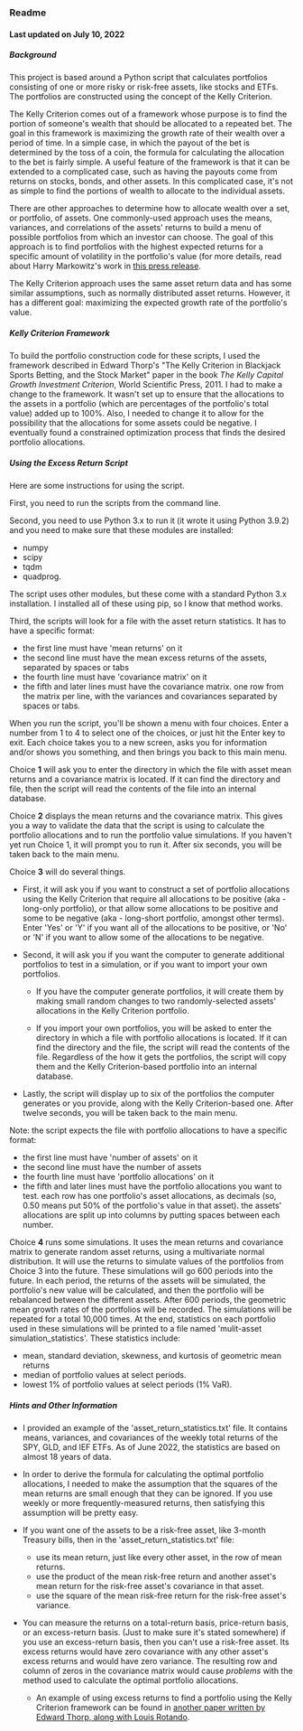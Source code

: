 ### Readme
#### Last updated on July 10, 2022


##### Background

This project is based around a Python script that calculates portfolios 
consisting of one or more risky or risk-free assets, like stocks and ETFs.
The portfolios are constructed using the concept of the Kelly Criterion.

The Kelly Criterion comes out of a framework whose purpose is to find the
portion of someone's wealth that should be allocated to a repeated bet.
The goal in this framework is maximizing the growth rate of their wealth
over a period of time.  In a simple case, in which the payout of the bet
is determined by the toss of a coin, the formula for calculating the 
allocation to the bet is fairly simple.  A useful feature of the
framework is that it can be extended to a complicated case, such as having
the payouts come from returns on stocks, bonds, and other assets.  In
this complicated case, it's not as simple to find the portions of wealth
to allocate to the individual assets.

There are other approaches to determine how to allocate wealth over a set,
or portfolio, of assets.  One commonly-used approach uses the means,
variances, and correlations of the assets' returns to build a menu of 
possible portfolios from which an investor can choose.  The goal of this
approach is to find portfolios with the highest expected returns for a
specific amount of volatility in the portfolio's value (for more details,
read about Harry Markowitz's work in
[this press release](https://www.nobelprize.org/prizes/economic-sciences/1990/press-release/).

The Kelly Criterion approach uses the same asset return data and has
some similar assumptions, such as normally distributed asset returns.
However, it has a different goal: maximizing the expected growth rate of
the portfolio's value. 
<br>

##### Kelly Criterion Framework

To build the portfolio construction code for these scripts, I used the
framework described in Edward Thorp's "The Kelly Criterion in Blackjack
Sports Betting, and the Stock Market" paper in the book *The Kelly Capital
Growth Investment Criterion*, World Scientific Press, 2011.  I had to make
a change to the framework.  It wasn't set up to ensure that the allocations
to the assets in a portfolio (which are percentages of the portfolio's
total value) added up to 100%.  Also, I needed to change it to allow for
the possibility that the allocations for some assets could be negative.  I
eventually found a constrained optimization process that finds the desired
portfolio allocations.

##### Using the Excess Return Script

Here are some instructions for using the script.

First, you need to run the scripts from the command line.

Second, you need to use Python 3.x to run it (it wrote it using Python 3.9.2)
and you need to make sure that these modules are installed:

* numpy
* scipy
* tqdm
* quadprog.

The script uses other modules, but these come with a standard Python 3.x
installation.  I installed all of these using pip, so I know that method works.

Third, the scripts will look for a file with the asset return statistics.
It has to have a specific format:

* the first line must have 'mean returns' on it
* the second line must have the mean excess returns of the assets, separated
  by spaces or tabs
* the fourth line must have 'covariance matrix' on it
* the fifth and later lines must have the covariance matrix.  one row from
  the matrix per line, with the variances and covariances separated by
  spaces or tabs.

When you run the script, you'll be shown a menu with four choices.  Enter
a number from 1 to 4 to select one of the choices, or just hit the Enter
key to exit.  Each choice takes you to a new screen, asks you for
information and/or shows you something, and then brings you back to this
main menu.

Choice **1** will ask you to enter the directory in which the file with
asset mean returns and a covariance matrix is located.  If it can find the
directory and file, then the script will read the contents of the file
into an internal database.

Choice **2** displays the mean returns and the covariance matrix.  This
gives you a way to validate the data that the script is using to calculate
the portfolio allocations and to run the portfolio value simulations.  If
you haven't yet run Choice 1, it will prompt you to run it.  After six
seconds, you will be taken back to the main menu.

Choice **3** will do several things.

* First, it will ask you if you want to construct a set of portfolio
allocations using the Kelly Criterion that require all allocations to be
positive (aka - long-only portfolio), or that allow some allocations to
be positive and some to be negative (aka - long-short portfolio, amongst
other terms).  Enter 'Yes' or 'Y' if you want all of the allocations to
be positive, or 'No' or 'N' if you want to allow some of the allocations 
to be negative.

* Second, it will ask you if you want the computer to generate additional
portfolios to test in a simulation, or if you want to import your own
portfolios.
  * If you have the computer generate portfolios, it will create
them by making small random changes to two randomly-selected assets' 
allocations in the Kelly Criterion portfolio.

  * If you import your own portfolios, you will be asked to enter the
directory in which a file with portfolio allocations is located.  If it
can find the directory and the file, the script will read the contents of
the file.  Regardless of the how it gets the portfolios, the script will
copy them and the Kelly Criterion-based portfolio into an internal database.

* Lastly, the script will display up to six of the portfolios the computer
generates or you provide, along with the Kelly Criterion-based one.  After
twelve seconds, you will be taken back to the main menu.

Note: the script expects the file with portfolio allocations to have a
specific format:

* the first line must have 'number of assets' on it
* the second line must have the number of assets
* the fourth line must have 'portfolio allocations' on it
* the fifth and later lines must have the portfolio allocations you want
  to test.  each row has one portfolio's asset allocations, as decimals
  (so, 0.50 means put 50% of the portfolio's value in that asset).  the
  assets' allocations are split up into columns by putting spaces between
  each number.

Choice **4** runs some simulations.  It uses the mean returns and
covariance matrix to generate random asset returns, using a multivariate
normal distribution.  It will use the returns to simulate values of the
portfolios from Choice 3 into the future.  These simulations will go 600
periods into the future.  In each period, the returns of the assets will
be simulated, the portfolio's new value will be calculated, and then the
portfolio will be rebalanced between the different assets.  After 600 
periods, the geometric mean growth rates of the portfolios will be 
recorded.  The simulations will be repeated for a total 10,000 times.  At
the end, statistics on each portfolio used in these simulations will be 
printed to a file named 'mulit-asset simulation_statistics'.  These 
statistics include:

* mean, standard deviation, skewness, and kurtosis of geometric mean returns
* median of portfolio values at select periods.
* lowest 1% of portfolio values at select periods (1% VaR).

##### Hints and Other Information

* I provided an example of the 'asset_return_statistics.txt' file.  It
contains means, variances, and covariances of the weekly total returns of
the SPY, GLD, and IEF ETFs.  As of June 2022, the statistics are based on
almost 18 years of data.

* In order to derive the formula for calculating the optimal portfolio
allocations, I needed to make the assumption that the squares of the
mean returns are small enough that they can be ignored.  If you use
weekly or more frequently-measured returns, then satisfying this
assumption will be pretty easy.

* If you want one of the assets to be a risk-free asset, like 3-month
Treasury bills, then in the 'asset_return_statistics.txt' file:
  - use its mean return, just like every other asset, in the row of mean
  returns.
  - use the product of the mean risk-free return and another asset's mean
  return for the risk-free asset's covariance in that asset.
  - use the square of the mean risk-free return for the risk-free asset's
  variance.

* You can measure the returns on a total-return basis, price-return basis,
or an excess-return basis.  (Just to make sure it's stated somewhere) if
you use an excess-return basis, then you can't use a risk-free asset.  Its
excess returns would have zero covariance with any other asset's excess
returns and would have zero variance.  The resulting row and column of 
zeros in the covariance matrix would cause *problems* with the method used
to calculate the optimal portfolio allocations.
  - An example of using excess returns to find a portfolio using the Kelly
  Criterion framework can be found in [another paper written by Edward Thorp, along with 
Louis Rotando](http://www.edwardothorp.com/wp-content/uploads/2016/11/TheKellyCriterionAndTheStockMarket.pdf).  
<br>

